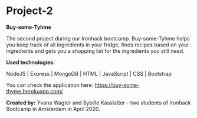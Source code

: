 # Project-2 

<b>Buy-some-Tyhme</b>

The second project during our Ironhack bootcamp.
Buy-some-Tyhme helps you keep track of all ingredients in your fridge, finds recipes based on your ingredients and gets you a shopping list for the ingredients you still need.

<b>Used technologies:</b>

NodeJS | Express | MongoDB | HTML | JavaScript | CSS | Bootstrap

You can check the application here: https://buy-some-thyme.herokuapp.com/

<b>Created by:</b> Yvana Wagter and Sybille Kasslatter - two students of Ironhack Bootcamp in Amsterdam in April 2020.
